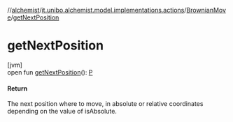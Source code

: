 //[alchemist](../../../index.md)/[it.unibo.alchemist.model.implementations.actions](../index.md)/[BrownianMove](index.md)/[getNextPosition](get-next-position.md)

# getNextPosition

[jvm]\
open fun [getNextPosition](get-next-position.md)(): [P](../../it.unibo.alchemist.model.implementations.layers/-step-layer/index.md)

#### Return

The next position where to move, in absolute or relative coordinates depending on the value of isAbsolute.
